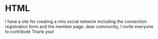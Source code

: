 # HTML
I have a site for creating a mini social network including the connection registration form and the member page.
dear community, I invite everyone to contribute 
Thank you!
